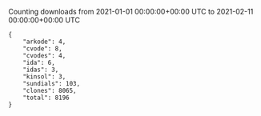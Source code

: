 
Counting downloads from 2021-01-01 00:00:00+00:00 UTC to 2021-02-11 00:00:00+00:00 UTC

```
{
    "arkode": 4,
    "cvode": 8,
    "cvodes": 4,
    "ida": 6,
    "idas": 3,
    "kinsol": 3,
    "sundials": 103,
    "clones": 8065,
    "total": 8196
}
```
